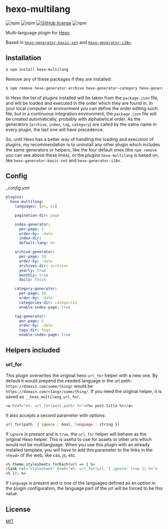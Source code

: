 # hexo-multilang

![npm](https://img.shields.io/npm/dt/hexo-multilang)
![npm](https://img.shields.io/npm/dw/hexo-multilang)
[![GitHub license](https://img.shields.io/github/license/neverbot/hexo-multilang)](https://github.com/neverbot/hexo-multilang/blob/master/license.md)
![npm](https://img.shields.io/npm/v/hexo-multilang)

Multi-language plugin for [Hexo](https://github.com/hexojs/hexo)

Based in [`hexo-generator-basic-set`](https://github.com/zyzyz/hexo-generator-basic-set) and [`hexo-generator-i18n`](https://github.com/Jamling/hexo-generator-i18n).

## Installation

``` bash
$ npm install hexo-multilang
```

Remove any of these packages if they are installed:
``` bash
$ npm remove hexo-generator-archive hexo-generator-category hexo-generator-index hexo-generator-tag hexo-generator-basic-set hexo-generator-i18n
```


In Hexo the list of plugins installed will be taken from the `package.json` file, and will be loaded and executed in the order which they are found in. In your local computer or environment you can define the order editing such file, but in a continuous integration environment, the `package.json` file will be created automatically, probably with alphabetical order. As the generators (`archive`, `index`, `tag`, `category`) are called by the same name in every plugin, the last one will have precedence.

So, until Hexo has a better way of handling the loading and execution of plugins, my recommendation is to uninstall any other plugin which includes the same generators or helpers, like the four default ones (the `npm remove` you can see above these lines), or the plugins `hexo-multilang` is based on, like `hexo-generator-basic-set` and `hexo-generator-i18n`.


## Config

*_config.yml*
``` yaml
plugins:
  hexo-multilang:
    languages: [en, es]  

    pagination-dir: page

    index-generator:
      per-page: 5
      order-by: -date
      index-dir: 
      default-lang: en

    archive-generator:
      per-page: 10
      order-by: -date
      archives-dir: archives
      yearly: true
      monthly: true
      daily: false

    category-generator:
      per-page: 10
      order-by: -date
      categories-dir: categories
      enable-index-page: true

    tag-generator:
      per-page: 5
      order-by: -date
      tags-dir: tags
      enable-index-page: true
```

## Helpers included

### url_for
This plugin overwrites the original hexo `url_for` helper with a new one. By default it would prepend the needed language in the url path:  `https://domain.com/some/thing/` would be `https://domain.com/<lang>/some/thing/`.
If you need the original helper, it is saved as `__hexo_multilang_url_for`.

``` html
<a href="<%- url_for(post.path) %>"><%= post.title %></a>
```

It also accepts a second parameter with options:
``` js
url_for(path, { ignore : bool, language : string })
```
If `ignore` is present and is `true`, the `url_for` helper will behave as the original Hexo helper. This is useful to use for assets or other urls which would not be multilanguage. When you use this plugin with an already installed template, you will have to add this parameter to the links in the `<head>` of the web, like css, js, etc.

``` html
<% theme.stylesheets.forEach(url => { %>
<link rel="stylesheet" href="<%- url_for(url, { ignore: true }) %>">
<% }); %>
```

If `language` is present and is one of the languages defined as an option in the plugin configuration, the language part of the url will be forced to be this value.


## License

[MIT](https://opensource.org/licenses/MIT)
